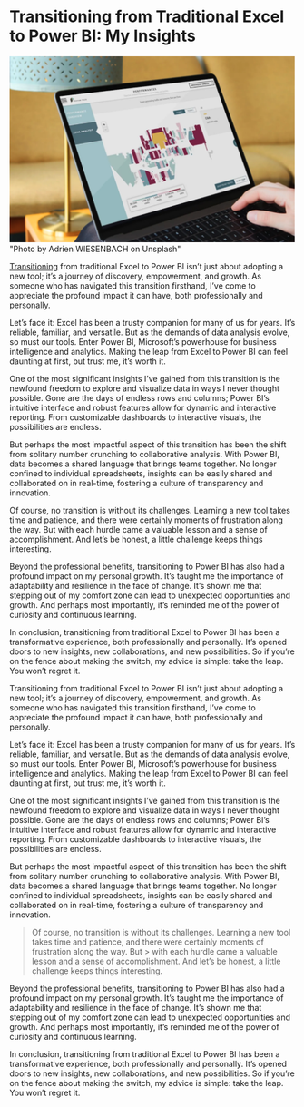 # Transitioning from Traditional Excel to Power BI: My Insights


![alt text](https://github.com/debindra/debindra.github.io/blob/main/Screenshot%202024-02-07%20at%2017.21.04.png) "Photo by Adrien WIESENBACH on Unsplash"

[Transitioning](https://debindra.github.io/about) from traditional Excel to Power BI isn’t just about adopting a new tool; it’s a journey of discovery, empowerment, and growth. As someone who has navigated this transition firsthand, I’ve come to appreciate the profound impact it can have, both professionally and personally.

Let’s face it: Excel has been a trusty companion for many of us for years. It’s reliable, familiar, and versatile. But as the demands of data analysis evolve, so must our tools. Enter Power BI, Microsoft’s powerhouse for business intelligence and analytics. Making the leap from Excel to Power BI can feel daunting at first, but trust me, it’s worth it.

One of the most significant insights I’ve gained from this transition is the newfound freedom to explore and visualize data in ways I never thought possible. Gone are the days of endless rows and columns; Power BI’s intuitive interface and robust features allow for dynamic and interactive reporting. From customizable dashboards to interactive visuals, the possibilities are endless.

But perhaps the most impactful aspect of this transition has been the shift from solitary number crunching to collaborative analysis. With Power BI, data becomes a shared language that brings teams together. No longer confined to individual spreadsheets, insights can be easily shared and collaborated on in real-time, fostering a culture of transparency and innovation.

Of course, no transition is without its challenges. Learning a new tool takes time and patience, and there were certainly moments of frustration along the way. But with each hurdle came a valuable lesson and a sense of accomplishment. And let’s be honest, a little challenge keeps things interesting.

Beyond the professional benefits, transitioning to Power BI has also had a profound impact on my personal growth. It’s taught me the importance of adaptability and resilience in the face of change. It’s shown me that stepping out of my comfort zone can lead to unexpected opportunities and growth. And perhaps most importantly, it’s reminded me of the power of curiosity and continuous learning.

In conclusion, transitioning from traditional Excel to Power BI has been a transformative experience, both professionally and personally. It’s opened doors to new insights, new collaborations, and new possibilities. So if you’re on the fence about making the switch, my advice is simple: take the leap. You won’t regret it.


Transitioning from traditional Excel to Power BI isn’t just about adopting a new tool; it’s a journey of discovery, empowerment, and growth. As someone who has navigated this transition firsthand, I’ve come to appreciate the profound impact it can have, both professionally and personally.

Let’s face it: Excel has been a trusty companion for many of us for years. It’s reliable, familiar, and versatile. But as the demands of data analysis evolve, so must our tools. Enter Power BI, Microsoft’s powerhouse for business intelligence and analytics. Making the leap from Excel to Power BI can feel daunting at first, but trust me, it’s worth it.

One of the most significant insights I’ve gained from this transition is the newfound freedom to explore and visualize data in ways I never thought possible. Gone are the days of endless rows and columns; Power BI’s intuitive interface and robust features allow for dynamic and interactive reporting. From customizable dashboards to interactive visuals, the possibilities are endless.

But perhaps the most impactful aspect of this transition has been the shift from solitary number crunching to collaborative analysis. With Power BI, data becomes a shared language that brings teams together. No longer confined to individual spreadsheets, insights can be easily shared and collaborated on in real-time, fostering a culture of transparency and innovation.

> Of course, no transition is without its challenges. Learning a new tool takes time and patience, and there were certainly moments of frustration along the way. But > with each hurdle came a valuable lesson and a sense of accomplishment. And let’s be honest, a little challenge keeps things interesting.

Beyond the professional benefits, transitioning to Power BI has also had a profound impact on my personal growth. It’s taught me the importance of adaptability and resilience in the face of change. It’s shown me that stepping out of my comfort zone can lead to unexpected opportunities and growth. And perhaps most importantly, it’s reminded me of the power of curiosity and continuous learning.

In conclusion, transitioning from traditional Excel to Power BI has been a transformative experience, both professionally and personally. It’s opened doors to new insights, new collaborations, and new possibilities. So if you’re on the fence about making the switch, my advice is simple: take the leap. You won’t regret it.

